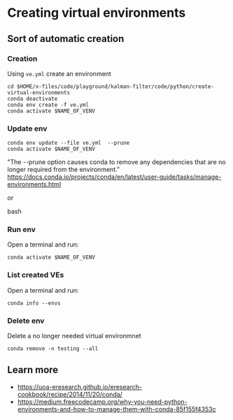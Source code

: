 # Creating virtual environments

## Sort of automatic creation 

### Creation
Using `ve.yml` create an environment
```
cd $HOME/x-files/code/playground/kalman-filter/code/python/create-virtual-environments
conda deactivate
conda env create -f ve.yml
conda activate $NAME_OF_VENV
```

### Update env
```
conda env update --file ve.yml  --prune
conda activate $NAME_OF_VENV
```
"The --prune option causes conda to remove any dependencies that are no longer required from the environment."
https://docs.conda.io/projects/conda/en/latest/user-guide/tasks/manage-environments.html

or

bash 


### Run env 
Open a terminal and run: 
```
conda activate $NAME_OF_VENV
```

### List created VEs
Open a terminal and run: 
```
conda info --envs
```



### Delete env
Delete a no longer needed virtual environmnet
```
conda remove -n testing --all
```


## Learn more
* https://uoa-eresearch.github.io/eresearch-cookbook/recipe/2014/11/20/conda/
* https://medium.freecodecamp.org/why-you-need-python-environments-and-how-to-manage-them-with-conda-85f155f4353c


